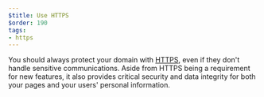 ```yaml
---
$title: Use HTTPS
$order: 190
tags:
- https
---
```

You should always protect your
domain with [HTTPS](https://web.dev/why-https-matters/), even if
they don't handle sensitive communications. Aside from HTTPS being a
requirement for new features, it also provides critical security and data
integrity for both your pages and your users' personal information. 
